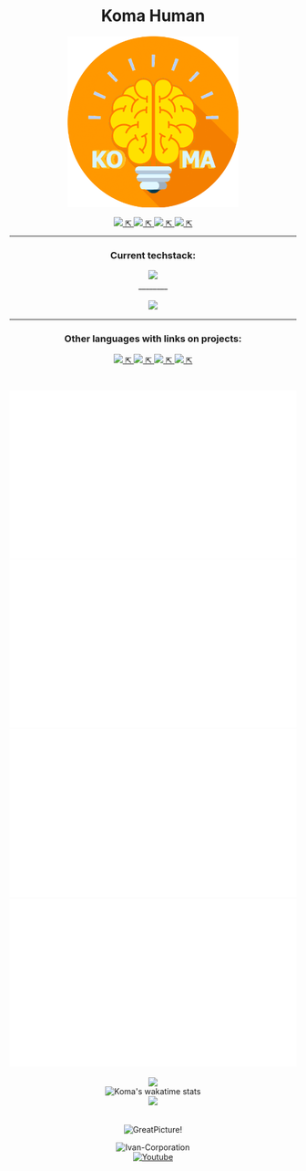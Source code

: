 <h1 align="center">Koma Human</h1>

<p align="center">
  <img height="300" width="300" src="./profile.png"/>
</p>


<p align="center">





  <a href=https://www.linkedin.com/in/ivan-komarchev-313960237>
  <img src="https://skillicons.dev/icons?i=linkedin" />
⇱
</a>
  <a href=https://stackoverflow.com/users/14512234/komarcorporation >
  <img src="https://skillicons.dev/icons?i=stackoverflow" />
⇱
</a>
  <a href=https://gitlab.com/Ivan-Corporation>
<img src="https://skillicons.dev/icons?i=gitlab" />
⇱
</a> 
  <a href=https://twitter.com/CorporationKoma>
<img src="https://skillicons.dev/icons?i=twitter" />
⇱
</a> 
</p>

<hr>
<h3 align="center">Current techstack:</h3>


<p align="center">



  <a href="">
    <img src="https://skillicons.dev/icons?i=js,ts,html,css" />
  </a>

 
 <br>
________
<br><br>
  <a href="">
    <img src="https://skillicons.dev/icons?i=react,nextjs,redux,styledcomponents,mui,bootstrap,vue,nuxtjs" />
  </a>
  <br>


</p>







<hr>
<h3 align="center">Other languages with links on projects:</h3>

<p align="center">

  <a href=https://github.com/Ivan-Corporation/Kamulet_Roguelike>
  <img src="https://skillicons.dev/icons?i=rust" />
⇱
</a>
  <a href=https://github.com/Ivan-Corporation/KomaQuiz-AndroidGame>
  <img src="https://skillicons.dev/icons?i=java" />
⇱
</a>
  <a href=https://github.com/Ivan-Corporation/ReactPython_BookApp>
<img src="https://skillicons.dev/icons?i=py" />
⇱
</a> 
  <a href=https://github.com/Ivan-Corporation/Water-Bottle-LED-Arduino>
<img src="https://skillicons.dev/icons?i=arduino" />
⇱
</a> 
</p>


<br>


<div align="center">

![](https://raw.githubusercontent.com/Ivan-Corporation/advanced-metrics/master/generated/overview.svg#gh-dark-mode-only)
![](https://raw.githubusercontent.com/Ivan-Corporation/advanced-metrics/master/generated/overview.svg#gh-light-mode-only)
![](https://raw.githubusercontent.com/Ivan-Corporation/advanced-metrics/master/generated/languages.svg#gh-dark-mode-only)
![](https://raw.githubusercontent.com/Ivan-Corporation/advanced-metrics/master/generated/languages.svg#gh-light-mode-only)
  
  
  <img align="center" src="https://github-readme-streak-stats.herokuapp.com/?user=Ivan-Corporation&theme=radical&hide_border=true"/>
  
  <br/>
  
  <img alt="Koma's wakatime stats" src="https://github-readme-stats.vercel.app/api/wakatime?username=IvanCorporation&theme=dark"/>

  <br/>
  
  <img src="https://wakatime.com/share/@IvanCorporation/8fabba01-3886-4f37-babd-b19c99a38476.svg" height="400"/>
  
  </div>
  
  
  

<br/>

<p align="center">

   <img width="300px" alt="GreatPicture!" src="https://www.codewars.com/users/Ivan-Corporation/badges/large"/> 
 </p>

<p align="center"><img src="https://komarev.com/ghpvc/?username=Ivan-Corporation" alt="Ivan-Corporation"/><br/>
  <a href="https://www.youtube.com/channel/UCWj8NJUnyji2xHHThU1TTsw" target="_blank"><img src="https://img.shields.io/youtube/channel/subscribers/UCWj8NJUnyji2xHHThU1TTsw?color=FF514E&label=Youtube&logo=youtube&logoColor=FF514E&style=flat-square" alt="Youtube"></a>
  









